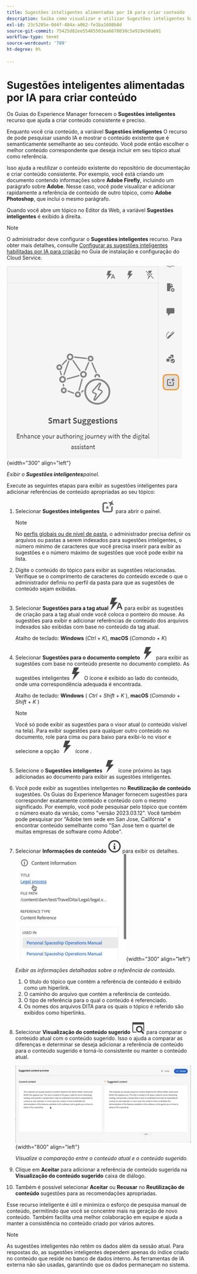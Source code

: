 ```yaml
---
title: Sugestões inteligentes alimentadas por IA para criar conteúdo
description: Saiba como visualizar e utilizar Sugestões inteligentes habilitadas por IA no Editor da Web.
exl-id: 23c5285e-0d4f-484a-a062-fe1ba1608b8d
source-git-commit: 75425d82ee55485503ea6678030c5e919e50a691
workflow-type: tm+mt
source-wordcount: '789'
ht-degree: 0%

---
```


# Sugestões inteligentes alimentadas por IA para criar conteúdo

Os Guias do Experience Manager fornecem o **Sugestões inteligentes** recurso que ajuda a criar conteúdo consistente e preciso.

Enquanto você cria conteúdo, a variável **Sugestões inteligentes** O recurso de pode pesquisar usando IA e mostrar o conteúdo existente que é semanticamente semelhante ao seu conteúdo. Você pode então escolher o melhor conteúdo correspondente que deseja incluir em seu tópico atual como referência.

Isso ajuda a reutilizar o conteúdo existente do repositório de documentação e criar conteúdo consistente. Por exemplo, você está criando um documento contendo informações sobre **Adobe Firefly**, incluindo um parágrafo sobre **Adobe**. Nesse caso, você pode visualizar e adicionar rapidamente a referência de conteúdo de outro tópico, como **Adobe Photoshop**, que inclui o mesmo parágrafo.





Quando você abre um tópico no Editor da Web, a variável **Sugestões inteligentes** é exibido à direita.

>[!NOTE]
>
> O administrador deve configurar o **Sugestões inteligentes** recurso. Para obter mais detalhes, consulte [Configurar as sugestões inteligentes habilitadas por IA para criação](../cs-install-guide/conf-smart-suggestions.md) no Guia de instalação e configuração do Cloud Service.

![Painel de sugestões inteligentes](images/smart-suggestions-panel.png){width="300" align="left"}

*Exibir o **Sugestões inteligentes**painel.*

Execute as seguintes etapas para exibir as sugestões inteligentes para adicionar referências de conteúdo apropriadas ao seu tópico:

1. Selecionar **Sugestões inteligentes** ![ícone de sugestões inteligentes](images/smart-suggestions-icon.svg) para abrir o painel.



   >[!NOTE]
   >
   > No [perfis globais ou de nível de pasta](../cs-install-guide/conf-folder-level.md#conf-ai-smart-suggestions), o administrador precisa definir os arquivos ou pastas a serem indexados para sugestões inteligentes, o número mínimo de caracteres que você precisa inserir para exibir as sugestões e o número máximo de sugestões que você pode exibir na lista.

1. Digite o conteúdo do tópico para exibir as sugestões relacionadas. Verifique se o comprimento de caracteres do conteúdo excede o que o administrador definiu no perfil da pasta para que as sugestões de conteúdo sejam exibidas.

1. Selecionar **Sugestões para a tag atual** ![ícone de tag atual de sugestões inteligentes](images/smart-suggestions-current-tag-icon.svg) para exibir as sugestões de criação para a tag atual onde você coloca o ponteiro do mouse.  As sugestões para exibir e adicionar referências de conteúdo dos arquivos indexados são exibidas com base no conteúdo da tag atual.

   Atalho de teclado: **Windows** (*Ctrl* + *K*),  **macOS** (*Comando* + *K*)
1. Selecionar **Sugestões para o documento completo**  ![ícone de documento de conclusão das sugestões inteligentes](images/smart-suggestions-complete-document-icon.svg) para exibir as sugestões com base no conteúdo presente no documento completo.  As sugestões inteligentes![ícone de sugestões inteligentes](images/smart-suggestions-complete-document-icon.svg) O ícone é exibido ao lado do conteúdo, onde uma correspondência adequada é encontrada.

   Atalho de teclado: **Windows** ( *Ctrl* + *Shift* +  *K* ),  **macOS** (*Comando* + *Shift* + *K* )

   >[!NOTE]
   >
   > Você só pode exibir as sugestões para o visor atual (o conteúdo visível na tela). Para exibir sugestões para qualquer outro conteúdo no documento, role para cima ou para baixo para exibi-lo no visor e selecione a opção ![ícone de sugestões inteligentes](images/smart-suggestions-complete-document-icon.svg) ícone .

1. Selecione o **Sugestões inteligentes** ![ícone de sugestões inteligentes](images/smart-suggestions-complete-document-icon.svg) ícone próximo às tags adicionadas ao documento para exibir as sugestões inteligentes.
1. Você pode exibir as sugestões inteligentes no **Reutilização de conteúdo** sugestões.  Os Guias do Experience Manager fornecem sugestões para corresponder exatamente conteúdo e conteúdo com o mesmo significado. Por exemplo, você pode pesquisar pelo tópico que contém o número exato da versão, como &quot;versão 2023.03.12&quot;. Você também pode pesquisar por &quot;Adobe tem sede em San Jose, Califórnia&quot; e encontrar conteúdo semelhante como &quot;San Jose tem o quartel de muitas empresas de software como Adobe&quot;.
1. Selecionar **Informações de conteúdo** ![Informações de conteúdo](images/smart-suggestions-content-info-icon.svg) para exibir os detalhes.
   ![Painel de informações de conteúdo](images/smart-suggestions-content-information.png){width="300" align="left"}

   *Exibir as informações detalhadas sobre a referência de conteúdo.*

   1. O título do tópico que contém a referência de conteúdo é exibido como um hiperlink.
   1. O caminho do arquivo que contém a referência de conteúdo.
   1. O tipo de referência para o qual o conteúdo é referenciado.
   1. Os nomes dos arquivos DITA para os quais o tópico é referido são exibidos como hiperlinks.
1. Selecionar **Visualização do conteúdo sugerido** ![ícone de visualização de sugestões inteligentes](images/smart-suggestions-preview-icon.svg) para comparar o conteúdo atual com o conteúdo sugerido. Isso o ajuda a comparar as diferenças e determinar se deseja adicionar a referência de conteúdo para o conteúdo sugerido e torná-lo consistente ou manter o conteúdo atual.

   ![Visualização do conteúdo sugerido](images/smart-suggestions-suggested-content-preview.png){width="800" align="left"}

   *Visualize a comparação entre o conteúdo atual e o conteúdo sugerido.*

1. Clique em **Aceitar** para adicionar a referência de conteúdo sugerida na **Visualização do conteúdo sugerido** caixa de diálogo.
1. Também é possível selecionar **Aceitar** ou **Recusar** no **Reutilização de conteúdo** sugestões para as recomendações apropriadas.


Esse recurso inteligente é útil e minimiza o esforço de pesquisa manual de conteúdo, permitindo que você se concentre mais na geração de novo conteúdo. Também facilita uma melhor colaboração em equipe e ajuda a manter a consistência no conteúdo criado por vários autores.

>[!NOTE]
>
>As sugestões inteligentes não retêm os dados além da sessão atual. Para respostas do, as sugestões inteligentes dependem apenas do índice criado no conteúdo que reside no banco de dados interno. As ferramentas de IA externa não são usadas, garantindo que os dados permaneçam no sistema.
